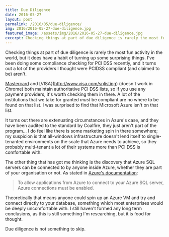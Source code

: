 ```yaml
---
title: Due Diligence
date: 2016-05-27
layout: post
permalink: /2016/05/due-diligence/
img: 2016/2016-05-27-due-diligence.jpg
featured_image: /assets/img/2016/2016-05-27-due-diligence.jpg
excerpt: Checking things at part of due diligence is rarely the most fun activity in the world, but it does have a habit of turning up some surprising things. I've been doing some compliance checking for PCI DSS recently, and it turns out a lot of the providers I thought were PCIDSS compliant (and claimed to be) aren't.
---
```

Checking things at part of due diligence is rarely the most fun activity in the world, but it does have a habit of turning up some surprising things. I've been doing some compliance checking for PCI DSS recently, and it turns out a lot of the providers I thought were PCIDSS compliant (and claimed to be) aren't.

[Mastercard](https://www.mastercard.us/en-us/merchants/safety-security/security-recommendations/service-providers-need-to-know.html) and [VISA}(http://www.visa.com/splisting) (doesn't work in Chrome) both maintain authoritative PCI DSS lists, so if you use any payment providers, it's worth checking them in there. A lot of the institutions that we take for granted *must* be compliant are no where to be found on that list. I was surprised to find that Microsoft Azure isn't on that list.

It turns out there are extenuating circumstances in Azure's case, and they have been audited to the standard by Coalfire, they just aren't part of the program... I do feel like there is some marketing spin in there somewhere; my suspicion is that all-windows infrastructure doesn't lend itself to single-tenanted environments on the scale that Azure needs to achieve, so they probably multi-tenant a lot of their systems more than PCI DSS is comfortable with.

The other thing that has got me thinking is the discovery that Azure SQL servers can be connected to by anyone inside Azure, whether they are part of your organisation or not. As stated in [Azure's documentation](https://azure.microsoft.com/en-us/documentation/articles/sql-database-configure-firewall-settings/):

<blockquote>To allow applications from Azure to connect to your Azure SQL server, Azure connections must be enabled.</blockquote>

Theoretically that means anyone could spin up an Azure VM and try and connect directly to your database, something which most enterprises would be deeply uncomfortable with. I still haven't formed any long term conclusions, as this is still something I'm researching, but it is food for thought.

Due diligence is not something to skip.